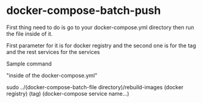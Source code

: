 # docker-compose-batch-push
First thing need to do is go to your docker-compose.yml directory then run the file inside of it.

First parameter for it is for docker registry and the second one is for the tag and the rest services for the services

Sample command

"inside of the docker-compose.yml"

sudo ../(docker-compose-batch-file directory)/rebuild-images (docker registry) (tag) (docker-compose service name...)
